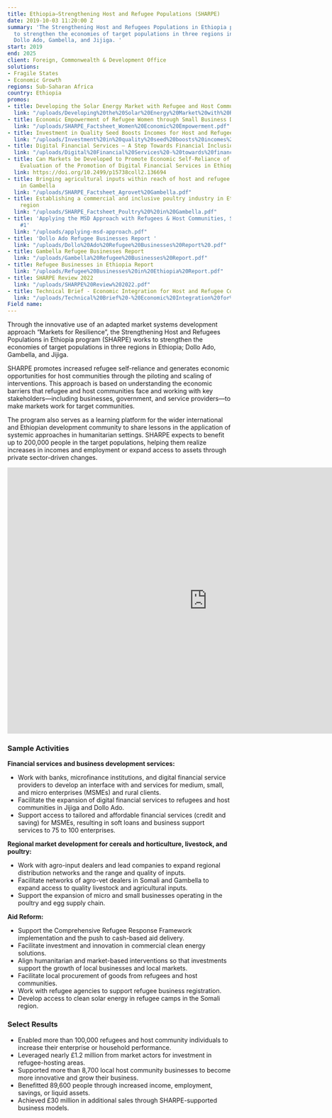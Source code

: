 ```yaml
---
title: Ethiopia—Strengthening Host and Refugee Populations (SHARPE)
date: 2019-10-03 11:20:00 Z
summary: 'The Strengthening Host and Refugees Populations in Ethiopia program works
  to strengthen the economies of target populations in three regions in Ethiopia;
  Dollo Ado, Gambella, and Jijiga. '
start: 2019
end: 2025
client: Foreign, Commonwealth & Development Office
solutions:
- Fragile States
- Economic Growth
regions: Sub-Saharan Africa
country: Ethiopia
promos:
- title: Developing the Solar Energy Market with Refugee and Host Communities
  link: "/uploads/Developing%20the%20Solar%20Energy%20Market%20with%20Refugee%20and%20Host%20Communities.pdf"
- title: Economic Empowerment of Refugee Women through Small Business Development
  link: "/uploads/SHARPE_Factsheet_Women%20Economic%20Empowerment.pdf"
- title: Investment in Quality Seed Boosts Incomes for Host and Refugee Communities
  link: "/uploads/Investment%20in%20quality%20seed%20boosts%20incomes%20for%20host%20and%20refugee%20communities.pdf"
- title: Digital Financial Services – A Step Towards Financial Inclusion for Refugees
  link: "/uploads/Digital%20Financial%20Services%20-%20towards%20financial%20inclusion%20for%20refugees.pdf"
- title: Can Markets be Developed to Promote Economic Self-Reliance of Refugees? An
    Evaluation of the Promotion of Digital Financial Services in Ethiopia by SHARPE
  link: https://doi.org/10.2499/p15738coll2.136694
- title: Bringing agricultural inputs within reach of host and refugee communities
    in Gambella
  link: "/uploads/SHARPE_Factsheet_Agrovet%20Gambella.pdf"
- title: Establishing a commercial and inclusive poultry industry in Ethiopia’s Gambella
    region
  link: "/uploads/SHARPE_Factsheet_Poultry%20%20in%20Gambella.pdf"
- title: 'Applying the MSD Approach with Refugees & Host Communities, SHARPE Learning
    #1'
  link: "/uploads/applying-msd-approach.pdf"
- title: 'Dollo Ado Refugee Businesses Report '
  link: "/uploads/Dollo%20Ado%20Refugee%20Businesses%20Report%20.pdf"
- title: Gambella Refugee Businesses Report
  link: "/uploads/Gambella%20Refugee%20Businesses%20Report.pdf"
- title: Refugee Businesses in Ethiopia Report
  link: "/uploads/Refugee%20Businesses%20in%20Ethiopia%20Report.pdf"
- title: SHARPE Review 2022
  link: "/uploads/SHARPE%20Review%202022.pdf"
- title: Technical Brief - Economic Integration for Host and Refugee Communities
  link: "/uploads/Technical%20Brief%20-%20Economic%20Integration%20for%20Host%20and%20Refugee%20Communities.pdf"
Field name: 
---
```


Through the innovative use of an adapted market systems development approach “Markets for Resilience”, the Strengthening Host and Refugees Populations in Ethiopia program (SHARPE) works to strengthen the economies of target populations in three regions in Ethiopia; Dollo Ado, Gambella, and Jijiga. 

SHARPE promotes increased refugee self-reliance and generates economic opportunities for host communities through the piloting and scaling of interventions. This approach is based on understanding the economic barriers that refugee and host communities face and working with key stakeholders—including businesses, government, and service providers—to make markets work for target communities.

The program also serves as a learning platform for the wider international and Ethiopian development community to share lessons in the application of systemic approaches in humanitarian settings. SHARPE expects to benefit up to 200,000 people in the target populations, helping them realize increases in incomes and employment or expand access to assets through private sector-driven changes.

<iframe src="https://player.vimeo.com/video/575825798" width="900" height="600" frameborder="0" allow="autoplay; fullscreen; picture-in-picture" allowfullscreen></iframe>

### Sample Activities

**Financial services and business development services:**
* Work with banks, microfinance institutions, and digital financial service providers to develop an interface with and services for medium, small, and micro enterprises (MSMEs) and rural clients.
* Facilitate the expansion of digital financial services to refugees and host communities in Jijiga and Dollo Ado.
* Support access to tailored and affordable financial services (credit and saving) for MSMEs, resulting in soft loans and business support services to 75 to 100 enterprises.

**Regional market development for cereals and horticulture, livestock, and poultry:**
* Work with agro-input dealers and lead companies to expand regional distribution networks and the range and quality of inputs. 
* Facilitate networks of agro-vet dealers in Somali and Gambella to expand access to quality livestock and agricultural inputs. 
* Support the expansion of micro and small businesses operating in the poultry and egg supply chain.

**Aid Reform:**
* Support the Comprehensive Refugee Response Framework implementation and the push to cash-based aid delivery.
* Facilitate investment and innovation in commercial clean energy solutions. 
* Align humanitarian and market-based interventions so that investments support the growth of local businesses and local markets.
* Facilitate local procurement of goods from refugees and host communities. 
* Work with refugee agencies to support refugee business registration.
* Develop access to clean solar energy in refugee camps in the Somali region. 

### Select Results

* Enabled more than 100,000 refugees and host community individuals to increase their enterprise or household performance.
* Leveraged nearly £1.2 million from market actors for investment in refugee-hosting areas.
* Supported more than 8,700 local host community businesses to become more innovative and grow their business.
* Benefitted 89,600 people through increased income, employment, savings, or liquid assets. 
* Achieved £30 million in additional sales through SHARPE-supported business models. 